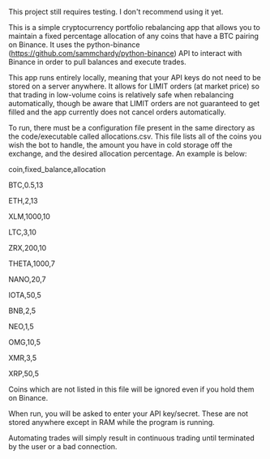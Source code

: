 This project still requires testing. I don't recommend using it yet.

This is a simple cryptocurrency portfolio rebalancing app that allows you to maintain a fixed percentage allocation of any coins that have a BTC pairing on Binance. It uses the python-binance (https://github.com/sammchardy/python-binance) API to interact with Binance in order to pull balances and execute trades. 

This app runs entirely locally, meaning that your API keys do not need to be stored on a server anywhere. It allows for LIMIT orders (at market price) so that trading in low-volume coins is relatively safe when rebalancing automatically, though be aware that LIMIT orders are not guaranteed to get filled and the app currently does not cancel orders automatically. 

To run, there must be a configuration file present in the same directory as the code/executable called allocations.csv. This file lists all of the coins you wish the bot to handle, the amount you have in cold storage off the exchange, and the desired allocation percentage. An example is below:

coin,fixed_balance,allocation

BTC,0.5,13

ETH,2,13

XLM,1000,10

LTC,3,10

ZRX,200,10

THETA,1000,7

NANO,20,7

IOTA,50,5

BNB,2,5

NEO,1,5

OMG,10,5

XMR,3,5

XRP,50,5

Coins which are not listed in this file will be ignored even if you hold them on Binance. 

When run, you will be asked to enter your API key/secret. These are not stored anywhere except in RAM while the program is running. 

Automating trades will simply result in continuous trading until terminated by the user or a bad connection.



